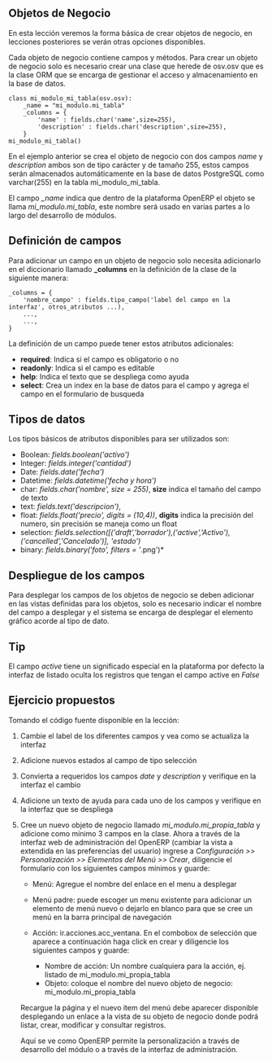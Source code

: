 ## Objetos de Negocio

En esta lección veremos la forma básica de crear objetos de negocio, en lecciones posteriores se verán otras opciones disponibles.

Cada objeto de negocio contiene campos y métodos. Para crear un objeto de negocio solo es necesario crear una clase que herede de osv.osv que es la clase ORM que se encarga de gestionar el acceso y almacenamiento en la base de datos.

    class mi_modulo_mi_tabla(osv.osv):
        _name = "mi_modulo.mi_tabla"
        _columns = {
            'name' : fields.char('name',size=255),
            'description' : fields.char('description',size=255),
        }
    mi_modulo_mi_tabla()

En el ejemplo anterior se crea el objeto de negocio con dos campos *name* y *description* ambos son de tipo carácter y de tamaño 255, estos campos serán almacenados automáticamente en la base de datos PostgreSQL como varchar(255) en la tabla mi_modulo_mi_tabla.

El campo *_name* indica que dentro de la plataforma OpenERP el objeto se llama *mi_modulo.mi_tabla*, este nombre será usado en varias partes a lo largo del desarrollo de módulos.

## Definición de campos

Para adicionar un campo en un objeto de negocio solo necesita adicionarlo en el diccionario llamado **_columns** en la definición de la clase de la siguiente manera:

    _columns = {
        'nombre_campo' : fields.tipo_campo('label del campo en la interfaz', otros_atributos ...),
        ...,
        ...,
    }

La definición de un campo puede tener estos atributos adicionales:

* **required**: Indica si el campo es obligatorio o no
* **readonly**: Indica si el campo es editable
* **help**: Indica el texto que se despliega como ayuda
* **select**: Crea un index en la base de datos para el campo y agrega el campo en el formulario de busqueda

## Tipos de datos

Los tipos básicos de atributos disponibles para ser utilizados son:

* Boolean: *fields.boolean('activo')*
* Integer: *fields.integer('cantidad')*
* Date: *fields.date('fecha')*
* Datetime: *fields.datetime('fecha y hora')*
* char: *fields.char('nombre', size = 255)*, **size** indica el tamaño del campo de texto
* text: *fields.text('descripcion')*,
* float: *fields.float('precio', digits = (10,4))*, **digits** indica la precisión del numero, sin precisión se maneja como un float
* selection: *fields.selection([('draft','borrador'),('active','Activo'),('cancelled','Cancelado')], 'estado')*
* binary: *fields.binary('foto', filters = '*.png')*

## Despliegue de los campos

Para desplegar los campos de los objetos de negocio se deben adicionar en las vistas definidas para los objetos, solo es necesario indicar el nombre del campo a desplegar y el sistema se encarga de desplegar el elemento gráfico acorde al tipo de dato.

## Tip

El campo *active* tiene un significado especial en la plataforma por defecto la interfaz de listado oculta los registros que tengan el campo active en *False*

## Ejercicio propuestos

Tomando el código fuente disponible en la lección:

1. Cambie el label de los diferentes campos y vea como se actualiza la interfaz
2. Adicione nuevos estados al campo de tipo selección
3. Convierta a requeridos los campos *date* y *description* y verifique en la interfaz el cambio
4. Adicione un texto de ayuda para cada uno de los campos y verifique en la interfaz que se despliega
5. Cree un nuevo objeto de negocio llamado *mi_modulo.mi_propia_tabla* y adicione como mínimo 3 campos en la clase. Ahora a través de la interfaz web de administración del OpenERP (cambiar la vista a extendida en las preferencias del usuario) ingrese a *Configuración >> Personalización >> Elementos del Menú >> Crear*, diligencie el formulario con los siguientes campos mínimos y guarde:

    * Menú: Agregue el nombre del enlace en el menu a desplegar
    * Menú padre: puede escoger un menu existente para adicionar un elemento de menú nuevo o dejarlo en blanco para que se cree un menú en la barra principal de navegación
    * Acción: ir.acciones.acc_ventana. En el combobox de selección que aparece a continuación haga click en crear y diligencie los siguientes campos y guarde:

        * Nombre de acción: Un nombre cualquiera para la acción, ej. listado de mi_modulo.mi_propia_tabla
        * Objeto: coloque el nombre del nuevo objeto de negocio: mi_modulo.mi_propia_tabla

    Recargue la página y el nuevo item del menú debe aparecer disponible desplegando un enlace a la vista de su objeto de negocio donde podrá listar, crear, modificar y consultar registros.

    Aquí se ve como OpenERP permite la personalización a través de desarrollo del módulo o a través de la interfaz de administración.

